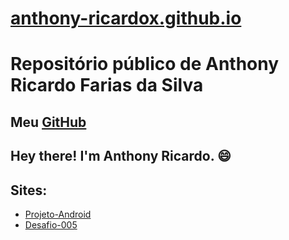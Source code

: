 # [anthony-ricardox.github.io](https://anthony-ricardox.github.io/)
# Repositório público de Anthony Ricardo Farias da Silva
## Meu [GitHub](https://github.com/anthony-ricardox)
## Hey there! I'm Anthony Ricardo. 😄



## Sites:
* [Projeto-Android](https://anthony-ricardox.github.io/html-css/desafios/desafio-10/android.html)
* [Desafio-005](https://anthony-ricardox.github.io/html-css/desafios/desafio-005)
